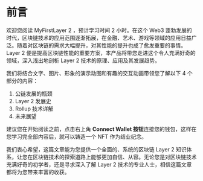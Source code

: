# 前言

欢迎您阅读 MyFirstLayer 2 ，预计学习时间 2 小时。在这个 Web3 蓬勃发展的时代，区块链技术的应用范围逐渐拓展，在金融、艺术、游戏等领域的应用日益广泛。随着对区块链的需求大幅提升，对其性能的提升也成了愈发重要的事情。Layer 2 便是提高区块链性能的重要方案，本产品将带您走进这个令人充满好奇的领域，深入浅出地剖析 Layer 2 技术的原理、应用及其发展趋势。

我们将结合文字、图片、形象的演示动图和有趣的交互动画带领您了解以下 4 个部分的内容：

1. 公链发展的瓶颈
2. Layer 2 发展史
3. Rollup 技术详解
4. 未来展望

建议您在开始阅读之前，点击右上角 **Connect Wallet 按钮**连接您的钱包，这样在您学习完全部内容后，就可以铸造一个 NFT 作为结业纪念。

我们衷心希望，这篇文章能为您提供一个全面的、系统的区块链 Layer 2 知识体系，让您在区块链技术的探索道路上能够更加自信、从容。无论您是对区块链技术充满好奇的初学者，还是寻求深入了解 Layer 2 技术的专业人士，相信这篇文章都将为您带来丰富的收获。

